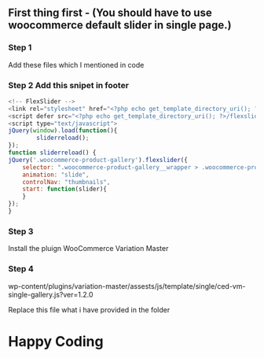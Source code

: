 ## First thing first - (You should have to use woocommerce default slider in single page.)

### Step 1
Add these files which I mentioned in code

### Step 2 Add this snipet in footer
```javascript
<!-- FlexSlider -->
<link rel="stylesheet" href="<?php echo get_template_directory_uri(); ?>/flexslider/css/flexslider.css" type="text/css" media="screen" />
<script defer src="<?php echo get_template_directory_uri(); ?>/flexslider/js/jquery.flexslider.js"></script>
<script type="text/javascript">
jQuery(window).load(function(){
		sliderreload();
});
function sliderreload() {
jQuery('.woocommerce-product-gallery').flexslider({
	selector: ".woocommerce-product-gallery__wrapper > .woocommerce-product-gallery__image",
	animation: "slide",
	controlNav: "thumbnails",
	start: function(slider){
	}
});
}
```

### Step 3
Install the pluign
WooCommerce Variation Master

### Step 4
wp-content/plugins/variation-master/assests/js/template/single/ced-vm-single-gallery.js?ver=1.2.0

Replace this file what i have provided in the folder


# Happy Coding




